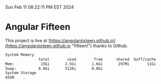Sun Feb 11 08:22:11 PM EST 2024

# Angular Fifteen


This project is live at [https://angularsixteen.github.io](https://angularsixteen.github.io "fifteen!") thanks to Github.

```bash
System Memory
               total        used        free      shared  buff/cache   available
Mem:            15Gi       2.5Gi       1.6Gi       297Mi        11Gi        12Gi
Swap:          8.0Gi       512Ki       8.0Gi
System Storage
455M	.
```
